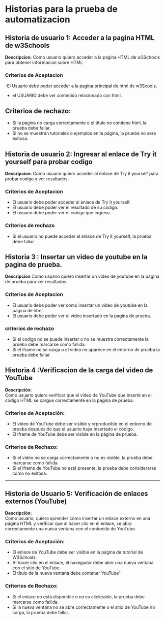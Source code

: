 #  Historias para la prueba de automatizacion
## Historia de usuario 1: Acceder a la pagina HTML de w3Schools

**Descripcion:**
Como usuario quiero acceder a la pagina HTML de w3Schools para obtener informacion sobre HTML

### Criterios de Aceptacion 
-El Usuario debe poder acceder a la pagina principal de html de w3Scools.
- el USUARIO debe ver contenido relacionado con html.

## Criterios de rechazo:
- Si la pagina no carga correctamente o el titulo no contiene html, la prueba debe fallar.
- Si no se muestran tutoriales o ejemplos en la página, la prueba no sera exitosa.


## Historia de usuario 2: Ingresar al enlace de Try it yourself para probar codigo

**Descripcion:**
Como usuario quiero acceder al enlace de Try it yourself para probar codigo y ver resultados.

### Criterios de Aceptacion
- El usuario debe poder acceder al enlace de Try it yourself.
- El usuario debe poder ver el resultado de su codigo.
- El usuario debe poder ver el codigo que ingreso.

### Criterios de rechazo
- Si el usuario no puede acceder al enlace de Try it yourself, la prueba debe fallar

## Historia 3 : Insertar un video de youtube en la pagina de prueba.
**Descripcion** 
Como usuario quiero insertar un video de youtube en la pagina de prueba para ver resultados
### Criterios de Aceptacion
- El usuario debe poder  ver como insertar un video de youtube en la pagina de html.
- El usuario debe poder ver el video insertado en la pagina de prueba.

### criterios de rechazo 
- Si el codigo no se puede insertar o no se muestra correctamente la prueba debe marcarse como fallida.
- Si el iframe no se carga o el video no aparece en el entorno de prueba la prueba debe fallar.

## Historia 4 :Verificacion de la carga del video de YouTube

**Descripción:**  
Como usuario quiero verificar que el video de YouTube que inserté en el código HTML se cargue correctamente en la página de prueba.

### Criterios de Aceptación:
- El video de YouTube debe ser visible y reproducible en el entorno de prueba después de que el usuario haya insertado el código.
- El iframe de YouTube debe ser visible en la página de prueba.

### Criterios de Rechazo:
- Si el video no se carga correctamente o no es visible, la prueba debe marcarse como fallida.
- Si el iframe de YouTube no está presente, la prueba debe considerarse como no exitosa.

---

## Historia de Usuario 5: Verificación de enlaces externos (YouTube)

**Descripción:**  
Como usuario, quiero aprender cómo insertar un enlace externo en una página HTML y verificar que al hacer clic en el enlace, se abra correctamente una nueva ventana con el contenido de YouTube.

### Criterios de Aceptación:
- El enlace de YouTube debe ser visible en la página de tutorial de W3Schools.
- Al hacer clic en el enlace, el navegador debe abrir una nueva ventana con el sitio de YouTube.
- El título de la nueva ventana debe contener YouTube"

### Criterios de Rechazo:
- Si el enlace no está disponible o no es clickeable, la prueba debe marcarse como fallida.
- Si la nueva ventana no se abre correctamente o el sitio de YouTube no carga, la prueba debe fallar.
